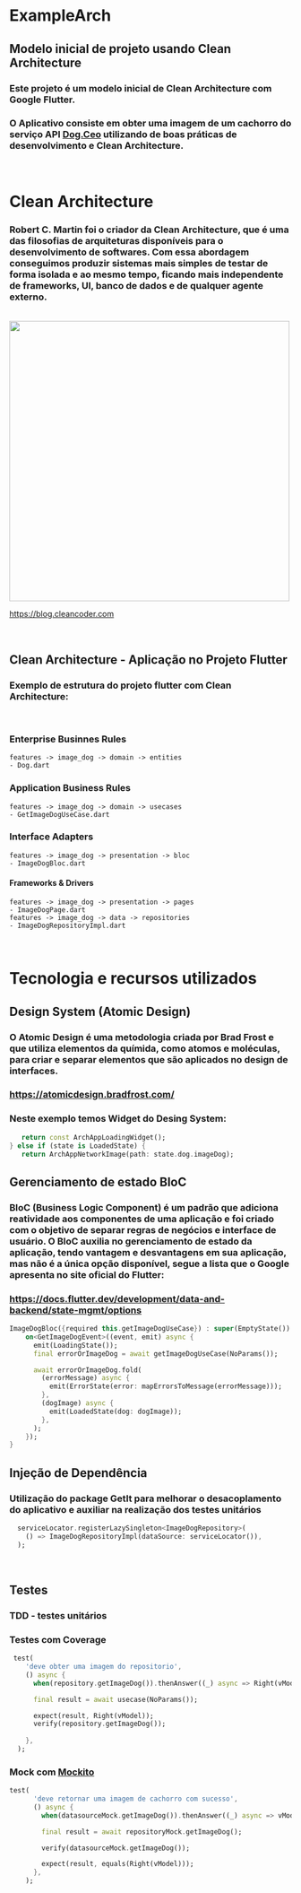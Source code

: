 # ExampleArch

## Modelo inicial de projeto usando Clean Architecture

### Este projeto é um modelo inicial de Clean Architecture com Google Flutter. 
### O Aplicativo consiste em obter uma imagem de um cachorro do serviço API [Dog.Ceo](https://dog.ceo/) utilizando de boas práticas de desenvolvimento e Clean Architecture.

<br>

# Clean Architecture

### Robert C. Martin foi o criador da Clean Architecture, que é uma das filosofias de arquiteturas disponíveis para o desenvolvimento de softwares. Com essa abordagem conseguimos produzir sistemas mais simples de testar de forma isolada e ao mesmo tempo, ficando mais independente de frameworks, UI, banco de dados e de qualquer agente externo.

<br>

<img src="https://blog.cleancoder.com/uncle-bob/images/2012-08-13-the-clean-architecture/CleanArchitecture.jpg" width="500"> 

https://blog.cleancoder.com

<br>

## Clean Architecture - Aplicação no Projeto Flutter

### Exemplo de estrutura do projeto flutter com Clean Architecture:

<br>

### Enterprise Businnes Rules
    features -> image_dog -> domain -> entities 
    - Dog.dart
### Application Business Rules
    features -> image_dog -> domain -> usecases
    - GetImageDogUseCase.dart
### Interface Adapters
    features -> image_dog -> presentation -> bloc
    - ImageDogBloc.dart
#### Frameworks & Drivers
    features -> image_dog -> presentation -> pages
    - ImageDogPage.dart
    features -> image_dog -> data -> repositories
    - ImageDogRepositoryImpl.dart
<br>

# Tecnologia e recursos utilizados

## Design System (Atomic Design)

### O Atomic Design é uma metodologia criada por Brad Frost e que utiliza elementos da químida, como atomos e moléculas, para criar e separar elementos que são aplicados no design de interfaces.

### https://atomicdesign.bradfrost.com/

### Neste exemplo temos Widget do Desing System:

```dart
   return const ArchAppLoadingWidget();
} else if (state is LoadedState) {
   return ArchAppNetworkImage(path: state.dog.imageDog);
```

## Gerenciamento de estado BloC

### BloC (Business Logic Component) é um padrão que adiciona reatividade aos componentes de uma aplicação e foi criado com o objetivo de separar regras de negócios e interface de usuário. O BloC auxilia no gerenciamento de estado da aplicação, tendo vantagem e desvantagens em sua aplicação, mas não é a única opção disponível, segue a lista que o Google apresenta no site oficial do Flutter:

### https://docs.flutter.dev/development/data-and-backend/state-mgmt/options 

```dart
ImageDogBloc({required this.getImageDogUseCase}) : super(EmptyState()) {
    on<GetImageDogEvent>((event, emit) async {
      emit(LoadingState());
      final errorOrImageDog = await getImageDogUseCase(NoParams());

      await errorOrImageDog.fold(
        (errorMessage) async {
          emit(ErrorState(error: mapErrorsToMessage(errorMessage)));
        },
        (dogImage) async {
          emit(LoadedState(dog: dogImage));
        },
      );
    });
}
```

## Injeção de Dependência

### Utilização do package GetIt para melhorar o desacoplamento do aplicativo e auxiliar na realização dos testes unitários

```dart
  serviceLocator.registerLazySingleton<ImageDogRepository>(
    () => ImageDogRepositoryImpl(dataSource: serviceLocator()),
  );
```
<br>

## Testes
### TDD - testes unitários 
### Testes com Coverage

```dart
 test(
    'deve obter uma imagem do repositorio',
    () async {
      when(repository.getImageDog()).thenAnswer((_) async => Right(vModel));

      final result = await usecase(NoParams());

      expect(result, Right(vModel));
      verify(repository.getImageDog());
    
    },
  );
```
### Mock com [Mockito](https://pub.dev/packages/mockito)

```dart
test(
      'deve retornar uma imagem de cachorro com sucesso',
      () async {
        when(datasourceMock.getImageDog()).thenAnswer((_) async => vModel);

        final result = await repositoryMock.getImageDog();

        verify(datasourceMock.getImageDog());

        expect(result, equals(Right(vModel)));
      },
    );
```
